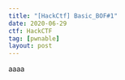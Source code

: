 ```yaml
---
title: "[HackCtf] Basic_BOF#1"
date: 2020-06-29
ctf: HackCTF
tag: [pwnable]
layout: post
---
```

aaaa
